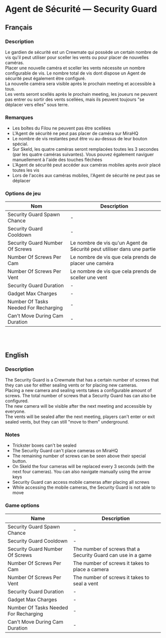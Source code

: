 # Agent de Sécurité — Security Guard

## Français

### Description

Le gardien de sécurité est un Crewmate qui possède un certain nombre de vis qu'il peut utiliser pour sceller les vents ou pour placer de nouvelles caméras.<br>
Placer une nouvelle caméra et sceller les vents nécessite un nombre configurable de vis. Le nombre total de vis dont dispose un Agent de sécurité peut également être configuré.<br>
La nouvelle caméra sera visible après le prochain meeting et accessible à tous.<br>
Les vents seront scellés après le prochain meeting, les joueurs ne peuvent pas entrer ou sortir des vents scellées, mais ils peuvent toujours "se déplacer vers elles" sous terre.

### Remarques

* Les boîtes du Filou ne peuvent pas être scellées
* L'Agent de sécurité ne peut pas placer de caméra sur MiraHQ
* Le nombre de vis restantes peut être vu au-dessus de leur bouton spécial.
* Sur Skeld, les quatre caméras seront remplacées toutes les 3 secondes (par les quatre caméras suivantes). Vous pouvez également naviguer manuellement à l'aide des touches fléchées
* L'Agent de sécurité peut accéder aux caméras mobiles après avoir placé toutes les vis
* Lors de l'accès aux caméras mobiles, l'Agent de sécurité ne peut pas se déplacer

### Options de jeu

| Nom | Description |
| -------------- | --------------------- |
| Security Guard Spawn Chance | - |
| Security Guard Cooldown | - |
| Security Guard Number Of Screws | Le nombre de vis qu'un Agent de Sécurité peut utiliser dans une partie |
| Number Of Screws Per Cam | Le nombre de vis que cela prends de placer une caméra |
| Number Of Screws Per Vent | Le nombre de vis que cela prends de sceller une vent |
| Security Guard Duration | - |
| Gadget Max Charges | - |
| Number Of Tasks Needed For Recharging | - |
| Can't Move During Cam Duration | - |

<br><br>

## English

### Description

The Security Guard is a Crewmate that has a certain number of screws that they can use for either sealing vents or for placing new cameras.<br>
Placing a new camera and sealing vents takes a configurable amount of screws. The total number of screws that a Security Guard has can also be configured.<br>
The new camera will be visible after the next meeting and accessible by everyone.<br>
The vents will be sealed after the next meeting, players can't enter or exit sealed vents, but they can still "move to them" underground.

### Notes

* Trickster boxes can't be sealed
* The Security Guard can't place cameras on MiraHQ
* The remaining number of screws can be seen above their special button.
* On Skeld the four cameras will be replaced every 3 seconds (with the next four cameras). You can also navigate manually using the arrow keys
* Security Guard can access mobile cameras after placing all screws
* While accessing the mobile cameras, the Security Guard is not able to move

### Game options

| Name | Description |
| -------------- | --------------------- |
| Security Guard Spawn Chance | - |
| Security Guard Cooldown | - |
| Security Guard Number Of Screws | The number of screws that a Security Guard can use in a game |
| Number Of Screws Per Cam | The number of screws it takes to place a camera |
| Number Of Screws Per Vent | The number of screws it takes to seal a vent |
| Security Guard Duration | - |
| Gadget Max Charges | - |
| Number Of Tasks Needed For Recharging | - |
| Can't Move During Cam Duration | - |